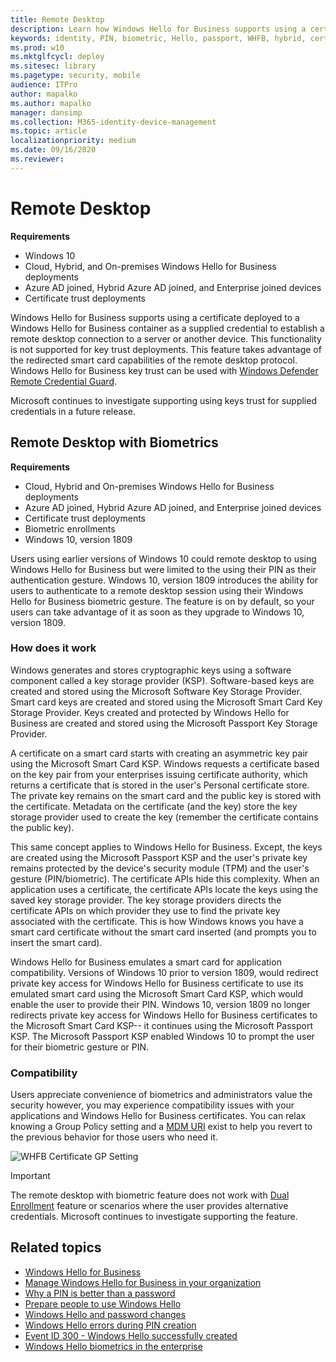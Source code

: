 ```yaml
---
title: Remote Desktop
description: Learn how Windows Hello for Business supports using a certificate deployed to a WHFB container to a remote desktop to a server or another device.
keywords: identity, PIN, biometric, Hello, passport, WHFB, hybrid, cert-trust, device, registration, unlock, remote desktop, RDP
ms.prod: w10
ms.mktglfcycl: deploy
ms.sitesec: library
ms.pagetype: security, mobile
audience: ITPro
author: mapalko
ms.author: mapalko
manager: dansimp
ms.collection: M365-identity-device-management
ms.topic: article
localizationpriority: medium
ms.date: 09/16/2020
ms.reviewer: 
---
```


# Remote Desktop

**Requirements**

- Windows 10
- Cloud, Hybrid, and On-premises Windows Hello for Business deployments
- Azure AD joined, Hybrid Azure AD joined, and Enterprise joined devices
- Certificate trust deployments

Windows Hello for Business supports using a certificate deployed to a Windows Hello for Business container as a supplied credential to establish a remote desktop connection to a server or another device. This functionality is not supported for key trust deployments. This feature takes advantage of the redirected smart card capabilities of the remote desktop protocol. Windows Hello for Business key trust can be used with [Windows Defender Remote Credential Guard](https://docs.microsoft.com/windows/security/identity-protection/remote-credential-guard).

Microsoft continues to investigate supporting using keys trust for supplied credentials in a future release.

## Remote Desktop with Biometrics

**Requirements**

- Cloud, Hybrid and On-premises Windows Hello for Business deployments
- Azure AD joined, Hybrid Azure AD joined, and Enterprise joined devices
- Certificate trust deployments
- Biometric enrollments
- Windows 10, version 1809

Users using earlier versions of Windows 10 could remote desktop to using Windows Hello for Business but were limited to the using their PIN as their authentication gesture.  Windows 10, version 1809 introduces the ability for users to authenticate to a remote desktop session using their Windows Hello for Business biometric gesture.  The feature is on by default, so your users can take advantage of it as soon as they upgrade to Windows 10, version 1809.

### How does it work

Windows generates and stores cryptographic keys using a software component called a key storage provider (KSP).  Software-based keys are created and stored using the Microsoft Software Key Storage Provider.  Smart card keys are created and stored using the Microsoft Smart Card Key Storage Provider.  Keys created and protected by Windows Hello for Business are created and stored using the Microsoft Passport Key Storage Provider.

A certificate on a smart card starts with creating an asymmetric key pair using the Microsoft Smart Card KSP.  Windows requests a certificate based on the key pair from your enterprises issuing certificate authority, which returns a certificate that is stored in the user's Personal certificate store.  The private key remains on the smart card and the public key is stored with the certificate.  Metadata on the certificate (and the key) store the key storage provider used to create the key (remember the certificate contains the public key).

This same concept applies to Windows Hello for Business. Except, the keys are created using the Microsoft Passport KSP and the user's private key remains protected by the device's security module (TPM) and the user's gesture (PIN/biometric).  The certificate APIs hide this complexity.  When an application uses a certificate, the certificate APIs locate the keys using the saved key storage provider.  The key storage providers directs the certificate APIs on which provider they use to find the private key associated with the certificate.  This is how Windows knows you have a smart card certificate without the smart card inserted (and prompts you to insert the smart card).

Windows Hello for Business emulates a smart card for application compatibility.  Versions of Windows 10 prior to version 1809, would redirect private key access for Windows Hello for Business certificate to use its emulated smart card using the Microsoft Smart Card KSP, which would enable the user to provide their PIN.  Windows 10, version 1809 no longer redirects private key access for Windows Hello for Business certificates to the Microsoft Smart Card KSP-- it continues using the Microsoft Passport KSP. The Microsoft Passport KSP enabled Windows 10 to prompt the user for their biometric gesture or PIN.

### Compatibility

Users appreciate convenience of biometrics and administrators value the security however, you may experience compatibility issues with your applications and Windows Hello for Business certificates.  You can relax knowing a Group Policy setting and a [MDM URI](https://docs.microsoft.com/windows/client-management/mdm/passportforwork-csp) exist to help you revert to the previous behavior for those users who need it.

![WHFB Certificate GP Setting](images/rdpbio/rdpbiopolicysetting.png)

> [!IMPORTANT]
> The remote desktop with biometric feature does not work with [Dual Enrollment](hello-feature-dual-enrollment.md) feature or scenarios where the user provides alternative credentials.  Microsoft continues to investigate supporting the feature.

## Related topics

- [Windows Hello for Business](hello-identity-verification.md)
- [Manage Windows Hello for Business in your organization](hello-manage-in-organization.md)
- [Why a PIN is better than a password](hello-why-pin-is-better-than-password.md)
- [Prepare people to use Windows Hello](hello-prepare-people-to-use.md)
- [Windows Hello and password changes](hello-and-password-changes.md)
- [Windows Hello errors during PIN creation](hello-errors-during-pin-creation.md)
- [Event ID 300 - Windows Hello successfully created](hello-event-300.md)
- [Windows Hello biometrics in the enterprise](hello-biometrics-in-enterprise.md)
